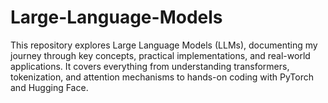# Large-Language-Models
This repository explores Large Language Models (LLMs), documenting my journey through key concepts, practical implementations, and real-world applications. It covers everything from understanding transformers, tokenization, and attention mechanisms to hands-on coding with PyTorch and Hugging Face. 

